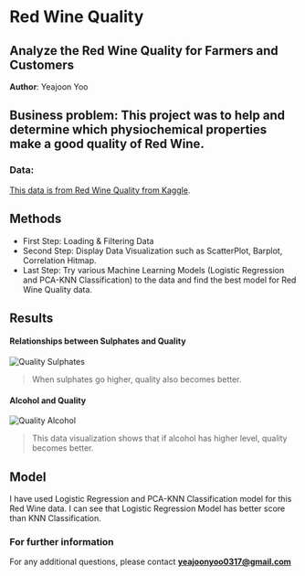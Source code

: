 # Red Wine Quality
## Analyze the Red Wine Quality for Farmers and Customers

**Author**: Yeajoon Yoo

## Business problem: This project was to help and determine which physiochemical properties make a good quality of Red Wine.

### Data:
[This data is from Red Wine Quality from Kaggle](https://www.kaggle.com/datasets/uciml/red-wine-quality-cortez-et-al-2009).


## Methods
- First Step: Loading & Filtering Data
- Second Step: Display Data Visualization such as ScatterPlot, Barplot, Correlation Hitmap.
- Last Step: Try various Machine Learning Models (Logistic Regression and PCA-KNN Classification) to the data and find the best model for Red Wine Quality data.

## Results

#### Relationships between Sulphates and Quality
![Quality Sulphates](https://user-images.githubusercontent.com/102710414/182231342-6797771c-78c6-4092-823e-eacc35dcbfc7.png)

>When sulphates go higher, quality also becomes better.

#### Alcohol and Quality

![Quality Alcohol](https://user-images.githubusercontent.com/102710414/182231577-f96e6d6c-78ef-433c-843b-88b5f88e0eb2.png)
>This data visualization shows that if alcohol has higher level, quality becomes better.

## Model

I have used Logistic Regression and PCA-KNN Classification model for this Red Wine data.
I can see that Logistic Regression Model has better score than KNN Classification.


### For further information
For any additional questions, please contact **yeajoonyoo0317@gmail.com**
